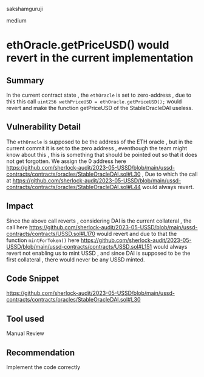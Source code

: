 sakshamguruji

medium

# ethOracle.getPriceUSD() would revert in the current implementation

## Summary

In the current contract state , the `ethOracle` is set to zero-address , due to this this call `uint256 wethPriceUSD = ethOracle.getPriceUSD();` would revert and make the function getPriceUSD of the StableOracleDAI useless.

## Vulnerability Detail

The `ethOracle` is supposed to be the address of the ETH oracle , but in the current commit it is set to the zero address , eventhough
the team might know about this  , this is something that should be pointed out so that it does not get forgotten.
We assign the 0 address here https://github.com/sherlock-audit/2023-05-USSD/blob/main/ussd-contracts/contracts/oracles/StableOracleDAI.sol#L30  , 
Due to which the call at https://github.com/sherlock-audit/2023-05-USSD/blob/main/ussd-contracts/contracts/oracles/StableOracleDAI.sol#L44 would always revert.

## Impact

Since the above call reverts , considering DAI is the current collateral , the call here https://github.com/sherlock-audit/2023-05-USSD/blob/main/ussd-contracts/contracts/USSD.sol#L170 would revert and due to that the function `mintForToken()` here 
https://github.com/sherlock-audit/2023-05-USSD/blob/main/ussd-contracts/contracts/USSD.sol#L151 would always revert not enabling us to mint USSD , and since DAI is supposed to be the first collateral , there would never be any USSD minted.

## Code Snippet

https://github.com/sherlock-audit/2023-05-USSD/blob/main/ussd-contracts/contracts/oracles/StableOracleDAI.sol#L30

## Tool used

Manual Review

## Recommendation

Implement the code correctly